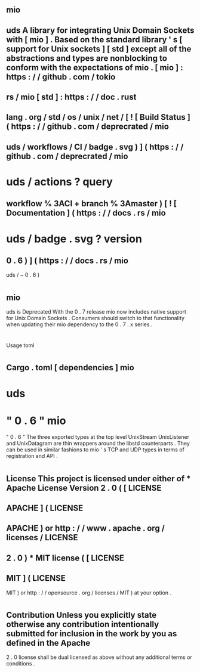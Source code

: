 #
mio
-
uds
A
library
for
integrating
Unix
Domain
Sockets
with
[
mio
]
.
Based
on
the
standard
library
'
s
[
support
for
Unix
sockets
]
[
std
]
except
all
of
the
abstractions
and
types
are
nonblocking
to
conform
with
the
expectations
of
mio
.
[
mio
]
:
https
:
/
/
github
.
com
/
tokio
-
rs
/
mio
[
std
]
:
https
:
/
/
doc
.
rust
-
lang
.
org
/
std
/
os
/
unix
/
net
/
[
!
[
Build
Status
]
(
https
:
/
/
github
.
com
/
deprecrated
/
mio
-
uds
/
workflows
/
CI
/
badge
.
svg
)
]
(
https
:
/
/
github
.
com
/
deprecrated
/
mio
-
uds
/
actions
?
query
=
workflow
%
3ACI
+
branch
%
3Amaster
)
[
!
[
Documentation
]
(
https
:
/
/
docs
.
rs
/
mio
-
uds
/
badge
.
svg
?
version
=
0
.
6
)
]
(
https
:
/
/
docs
.
rs
/
mio
-
uds
/
~
0
.
6
)
#
mio
-
uds
is
Deprecated
With
the
0
.
7
release
mio
now
includes
native
support
for
Unix
Domain
Sockets
.
Consumers
should
switch
to
that
functionality
when
updating
their
mio
dependency
to
the
0
.
7
.
x
series
.
#
#
Usage
toml
#
Cargo
.
toml
[
dependencies
]
mio
-
uds
=
"
0
.
6
"
mio
=
"
0
.
6
"
The
three
exported
types
at
the
top
level
UnixStream
UnixListener
and
UnixDatagram
are
thin
wrappers
around
the
libstd
counterparts
.
They
can
be
used
in
similar
fashions
to
mio
'
s
TCP
and
UDP
types
in
terms
of
registration
and
API
.
#
License
This
project
is
licensed
under
either
of
*
Apache
License
Version
2
.
0
(
[
LICENSE
-
APACHE
]
(
LICENSE
-
APACHE
)
or
http
:
/
/
www
.
apache
.
org
/
licenses
/
LICENSE
-
2
.
0
)
*
MIT
license
(
[
LICENSE
-
MIT
]
(
LICENSE
-
MIT
)
or
http
:
/
/
opensource
.
org
/
licenses
/
MIT
)
at
your
option
.
#
#
#
Contribution
Unless
you
explicitly
state
otherwise
any
contribution
intentionally
submitted
for
inclusion
in
the
work
by
you
as
defined
in
the
Apache
-
2
.
0
license
shall
be
dual
licensed
as
above
without
any
additional
terms
or
conditions
.
